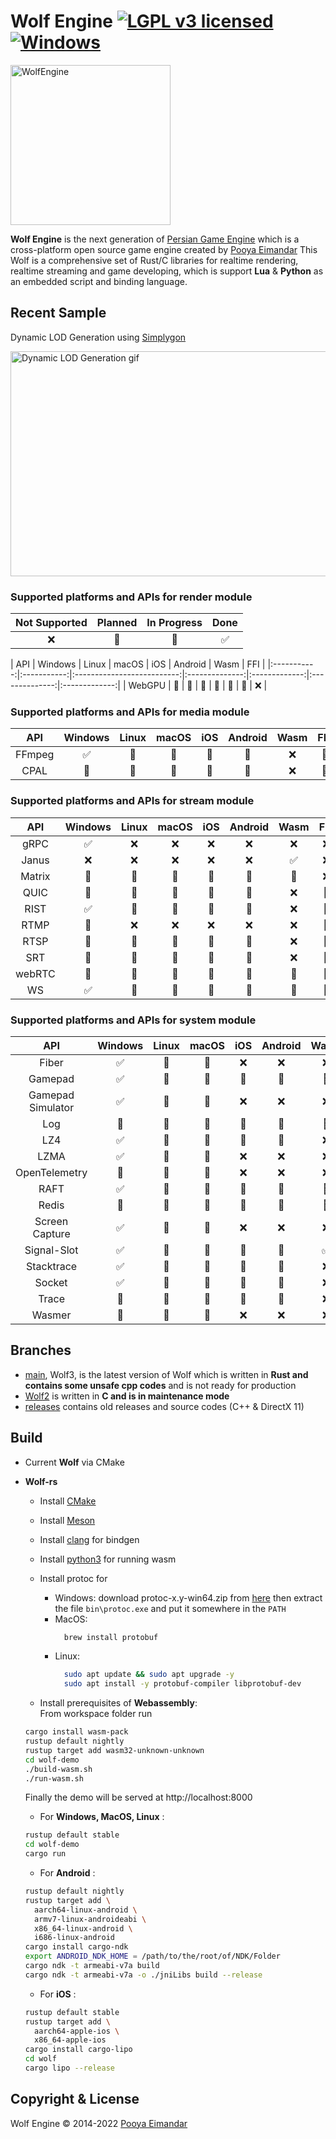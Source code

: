 # Wolf Engine [![LGPL v3 licensed](https://img.shields.io/badge/license-Apache-blue)](https://github.com/WolfEngine/Wolf.Engine/blob/main/LICENSE.md) [![Windows](https://github.com/WolfEngine/WolfEngine/actions/workflows/windows.yml/badge.svg)](https://github.com/WolfEngine/WolfEngine/actions/workflows/windows.yml)

<img src="https://raw.githubusercontent.com/WolfEngine/WolfEngine/main/Logo.png" width="256" height="256" alt="WolfEngine"/>

**Wolf Engine** is the next generation of [Persian Game Engine](https://github.com/PooyaEimandar/PersianEngine) which is a
cross-platform open source game engine created by [Pooya Eimandar](https://pooyaeimandar.github.io)
This Wolf is a comprehensive set of Rust/C libraries for realtime rendering, realtime streaming and game developing, which is support **Lua** & **Python** as an embedded script and binding language.</p>

## Recent Sample
<p>Dynamic LOD Generation using <a href="https://www.simplygon.com/" target="_blank">Simplygon</a></p>
<img src="https://raw.githubusercontent.com/WolfEngine/WolfEngine/wolf-2/samples/03_advances/07_lod/doc/view.gif" width="640" height="360" alt="Dynamic LOD Generation gif"/>

### Supported platforms and APIs for render module
| Not Supported | Planned | In Progress | Done |
|:-----------:|:-----------:|:-----------:|:-----------:|
| :x:  | :memo:  | :construction: | :white_check_mark: | 

| API | Windows | Linux | macOS | iOS | Android | Wasm | FFI |
|:-----------:|:-----------:|:--------------------------:|:--------------:|:-------------:|:--------------:|:-------------:|
|  WebGPU | :construction: | :construction: | :construction: | :construction: | :construction: | :construction: | :x: |

### Supported platforms and APIs for media module

| API | Windows | Linux | macOS | iOS | Android | Wasm | FFI |
|:-----------:|:-----------:|:--------------------------:|:--------------:|:-------------:|:--------------:|:-------------:|:-------------:|
| FFmpeg | :white_check_mark: | :memo: | :memo: | :memo: | :memo: | :x: | :memo: |
| CPAL | :construction: | :memo: | :memo: | :memo: | :memo: | :x: | :memo: |

### Supported platforms and APIs for stream module

| API | Windows | Linux | macOS | iOS | Android | Wasm | FFI |
|:-----------:|:-----------:|:--------------------------:|:--------------:|:-------------:|:--------------:|:-------------:|:-------------:|
| gRPC | :white_check_mark: | :x: | :x: | :x: | :x: | :x: | :x: |
| Janus | :x: | :x: | :x: | :x: | :x: | :white_check_mark: | :x: |
| Matrix | :memo: | :memo: | :memo: | :memo: | :memo: | :memo: | :x: |
| QUIC | :construction: | :memo: | :memo: | :memo: | :memo: | :x: | :memo: |
| RIST | :white_check_mark: | :memo: | :memo: | :memo: | :memo: | :x: | :memo: |
| RTMP | :memo: | :x: | :x: | :x: | :x: | :x: | :memo: |
| RTSP | :construction: | :memo: | :memo: | :memo: | :memo: | :x: | :memo: |
| SRT | :construction: | :memo: | :memo: | :memo: | :memo: | :x: | :memo: |
| webRTC | :construction: | :memo: | :memo: | :memo: | :memo: | :memo: | :memo: |
| WS | :white_check_mark: | :memo: | :memo: | :memo: | :memo: | :construction: | :memo: |

### Supported platforms and APIs for system module

| API | Windows | Linux | macOS | iOS | Android | Wasm | FFI |
|:-----------:|:-----------:|:--------------------------:|:--------------:|:-------------:|:--------------:|:-------------:|:-------------:|
| Fiber | :white_check_mark: | :memo: | :memo: | :x: | :x: | :x: | :x: |
| Gamepad | :white_check_mark: | :memo: | :memo: | :memo: | :memo: | :memo: | :memo: | :x: |
| Gamepad Simulator | :white_check_mark: | :memo: | :memo: | :x: | :x: | :x: | :memo: | :x: |
| Log  | :construction: | :construction: | :construction: | :construction: | :construction: | :construction: | :memo: | 
| LZ4  | :white_check_mark: | :memo: | :memo: | :memo: | :memo: | :x: | :memo: |
| LZMA  | :white_check_mark: | :memo: | :memo: | :x: | :x: | :x: | :memo: |
| OpenTelemetry  | :memo: | :memo: | :memo: | :x: | :x: | :x: | :memo: |
| RAFT  | :white_check_mark: | :memo: | :memo: | :memo: | :memo: | :memo: | :memo: |
| Redis  | :memo: | :memo: | :memo: | :memo: | :memo: | :memo: | :memo: |
| Screen Capture  | :white_check_mark: | :construction: | :construction: | :x: | :x: | :x: | :memo: |
| Signal-Slot  | :white_check_mark: | :construction: | :construction: | :construction: | :construction: | :white_check_mark: | :memo: |
| Stacktrace  | :white_check_mark: | :construction: | :construction: | :construction: | :construction: | :x: | :memo: |
| Socket | :white_check_mark: | :memo: | :memo: | :memo: | :memo: | :x: | :memo: |
| Trace | :construction: | :memo: | :memo: | :memo: | :memo: | :x: | :memo: |
| Wasmer  | :memo: | :memo: | :memo: | :x: | :x: | :x: | :memo: |

## Branches
- [main](https://github.com/WolfEngine/WolfEngine/tree/main), Wolf3, is the latest version of Wolf which is written in **Rust and contains some unsafe cpp codes** and is not ready for production
- [Wolf2](https://github.com/WolfEngine/WolfEngine/tree/wolf-2) is written in **C and is in maintenance mode**
- [releases](https://github.com/WolfEngine/WolfEngine/releases) contains old releases and source codes (C++ & DirectX 11)

## Build
- Current **Wolf** via CMake
- **Wolf-rs**
  - Install [CMake](https://cmake.org/install/)
  - Install [Meson](https://github.com/mesonbuild/meson/releases)
  - Install [clang](https://github.com/llvm/llvm-project/releases/tag/llvmorg-14.0.0) for bindgen
  - Install [python3](https://www.python.org/downloads/) for running wasm
  - Install protoc for 
    - Windows: download protoc-x.y-win64.zip from [here](https://github.com/protocolbuffers/protobuf/releases/latest) then extract the file `bin\protoc.exe` and put it somewhere in the `PATH`
    - MacOS:
      ```bash
        brew install protobuf
      ```  
    - Linux:
      ```bash
        sudo apt update && sudo apt upgrade -y
        sudo apt install -y protobuf-compiler libprotobuf-dev
      ```

  - Install prerequisites of **Webassembly**:\
  From workspace folder run
  ```bash
  cargo install wasm-pack
  rustup default nightly
  rustup target add wasm32-unknown-unknown
  cd wolf-demo
  ./build-wasm.sh
  ./run-wasm.sh
  ```
  Finally the demo will be served at http://localhost:8000
  - For **Windows, MacOS, Linux** :
  ```bash
  rustup default stable
  cd wolf-demo
  cargo run
  ```
  - For **Android** :
  ```bash
  rustup default nightly
  rustup target add \
    aarch64-linux-android \
    armv7-linux-androideabi \
    x86_64-linux-android \
    i686-linux-android
  cargo install cargo-ndk
  export ANDROID_NDK_HOME = /path/to/the/root/of/NDK/Folder
  cargo ndk -t armeabi-v7a build
  cargo ndk -t armeabi-v7a -o ./jniLibs build --release 
  ```

  - For **iOS** :
  ```bash
  rustup default stable
  rustup target add \
    aarch64-apple-ios \
    x86_64-apple-ios
  cargo install cargo-lipo
  cd wolf
  cargo lipo --release
  ```

## Copyright & License
Wolf Engine © 2014-2022 [Pooya Eimandar](https://www.linkedin.com/in/pooyaeimandar)
